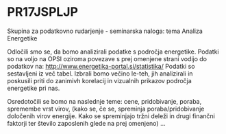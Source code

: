 # PR17JSPLJP
Skupina za podatkovno rudarjenje - seminarska naloga: tema Analiza Energetike

Odločili smo se, da bomo analizirali podatke s področja energetike. Podatki   
so na voljo na OPSI oziroma povezave s prej omenjene strani vodijo do podatkov na: http://www.energetika-portal.si/statistika/ 
Podatki so sestavljeni iz več tabel. Izbrali bomo večino le-teh, jih analizirali in  
poskusili priti do zanimivh korelacij in vizualnih prikazov področja energetike pri nas.

Osredotočili se bomo na naslednje teme: cene, pridobivanje, poraba, spremembe vrst virov, (kako se, če se, spreminja poraba/pridobivanje določenih virov energije. Kako se spreminjajo tržni deleži in drugi finančni faktorji ter število zaposlenih glede na prej omenjeno) ...

